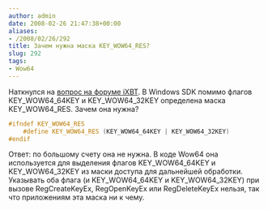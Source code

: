 ```yaml
---
author: admin
date: 2008-02-26 21:47:38+00:00
aliases:
- /2008/02/26/292
title: Зачем нужна маска KEY_WOW64_RES?
slug: 292
tags:
- Wow64
---
```


Наткнулся на [вопрос на форуме iXBT](http://forum.ixbt.com/topic.cgi?id=26:37920:21#19). В Windows SDK помимо флагов KEY_WOW64_64KEY и KEY_WOW64_32KEY определена маска KEY_WOW64_RES. Зачем она нужна? 

```cpp
#ifndef KEY_WOW64_RES
    #define KEY_WOW64_RES (KEY_WOW64_64KEY | KEY_WOW64_32KEY)
#endif
```

Ответ: по большому счету она не нужна. В коде Wow64 она используется для выделения флагов KEY_WOW64_64KEY и KEY_WOW64_32KEY из маски доступа для дальнейшей обработки. Указывать оба флага (и KEY_WOW64_64KEY и KEY_WOW64_32KEY) при вызове RegCreateKeyEx, RegOpenKeyEx или RegDeleteKeyEx нельзя, так что приложениям эта маска ни к чему.
